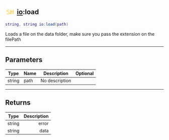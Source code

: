 ## <img src="../../.gitbook/assets/shared.png" width="32" height="32" /> [io](../io/README.md):load

```lua
string, string io:load(path)
```

Loads a file on the data folder, make sure you pass the extension on the filePath

------
## Parameters

| Type   | Name | Description | Optional |
| ------ | ---- | ----------- | -------: |
| string | path | No description |  |


------
## Returns

| Type   | Description |
| ------ | ----------: |
| string | error |
| string | data |

